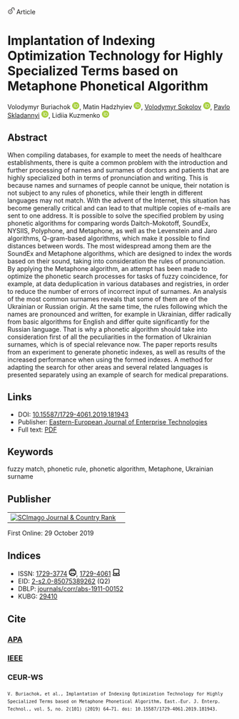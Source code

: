 <img src="/icons/unlock.svg" width="16" height="16"> Article

# Implantation of Indexing Optimization Technology for Highly Specialized Terms based on Metaphone Phonetical Algorithm

Volodymyr Buriachok <a href="https://orcid.org/0000-0002-4055-1494" target="_blank"><img src="/icons/orcid.svg" width="16" height="16"></a>,
Matin Hadzhyiev <a href="https://orcid.org/0000-0001-7280-3863" target="_blank"><img src="/icons/orcid.svg" width="16" height="16"></a>,
<a href="/">Volodymyr Sokolov</a> <a href="https://orcid.org/0000-0002-9349-7946" target="_blank"><img src="/icons/orcid.svg" width="16" height="16"></a>,
<a href="https://pavlo-skladannyi.github.io/">Pavlo Skladannyi</a> <a href="https://orcid.org/0000-0002-7775-6039" target="_blank"><img src="/icons/orcid.svg" width="16" height="16"></a>,
Lidiia Kuzmenko <a href="https://orcid.org/0000-0001-7392-0324" target="_blank"><img src="/icons/orcid.svg" width="16" height="16"></a>

## Abstract

When compiling databases, for example to meet the needs of healthcare establishments, there is quite a common problem with the introduction and further processing of names and surnames of doctors and patients that are highly specialized both in terms of pronunciation and writing. This is because names and surnames of people cannot be unique, their notation is not subject to any rules of phonetics, while their length in different languages may not match. With the advent of the Internet, this situation has become generally critical and can lead to that multiple copies of e-mails are sent to one address. It is possible to solve the specified problem by using phonetic algorithms for comparing words Daitch-Mokotoff, SoundEx, NYSIIS, Polyphone, and Metaphone, as well as the Levenstein and Jaro algorithms, Q-gram-based algorithms, which make it possible to find distances between words. The most widespread among them are the SoundЕx and Metaphone algorithms, which are designed to index the words based on their sound, taking into consideration the rules of pronunciation. By applying the Metaphone algorithm, an attempt has been made to optimize the phonetic search processes for tasks of fuzzy coincidence, for example, at data deduplication in various databases and registries, in order to reduce the number of errors of incorrect input of surnames. An analysis of the most common surnames reveals that some of them are of the Ukrainian or Russian origin. At the same time, the rules following which the names are pronounced and written, for example in Ukrainian, differ radically from basic algorithms for English and differ quite significantly for the Russian language. That is why a phonetic algorithm should take into consideration first of all the peculiarities in the formation of Ukrainian surnames, which is of special relevance now. The paper reports results from an experiment to generate phonetic indexes, as well as results of the increased performance when using the formed indexes. A method for adapting the search for other areas and several related languages is presented separately using an example of search for medical preparations.

## Links

* DOI: [10.15587/1729-4061.2019.181943](https://doi.org/10.15587/1729-4061.2019.181943) 
* Publisher: [Eastern-European Journal of Enterprise Technologies](https://journals.uran.ua/eejet/article/view/181943) 
* Full text: [PDF](https://journals.uran.ua/eejet/article/download/181943/182273/405034)

## Keywords

fuzzy match, phonetic rule, phonetic algorithm, Metaphone, Ukrainian surname

## Publisher

<table>
<tr>
<td>
<a href="https://www.scimagojr.com/journalsearch.php?q=21100450083&amp;tip=sid&amp;exact=no" title="SCImago Journal &amp; Country Rank"><img border="0" src="https://corsproxy.io/?https://www.scimagojr.com/journal_img.php?id=21100450083" alt="SCImago Journal &amp; Country Rank"  /></a>
</td>
<td style="text-align: left;">
<span class="__dimensions_badge_embed__" data-doi="10.15587/1729-4061.2019.181943" data-hide-zero-citations="true"></span><script async src="https://badge.dimensions.ai/badge.js" charset="utf-8"></script>
</td>
</tr>
</table>

First Online: 29 October 2019

## Indices

* ISSN: [1729-3774](https://portal.issn.org/resource/ISSN/1729-3774) <img src="/icons/print.svg" width="16" height="16">, [1729-4061](https://portal.issn.org/resource/ISSN/1729-4061) <img src="/icons/online.svg" width="16" height="16">
* EID: [2-s2.0-85075389262](http://www.scopus.com/record/display.url?origin=inward&eid=2-s2.0-85075389262) (Q2)
* DBLP: [journals/corr/abs-1911-00152](https://dblp.org/rec/html/journals/corr/abs-1911-00152)
* KUBG: [29410](http://elibrary.kubg.edu.ua/id/eprint/29410/)

## Cite

### [APA](https://citation.crosscite.org/format?doi=10.15587/1729-4061.2019.181943&style=apa&lang=en-US)

### [IEEE](https://citation.crosscite.org/format?doi=10.15587/1729-4061.2019.181943&style=ieee&lang=en-US)

### CEUR-WS

<small>`V. Buriachok, et al., Implantation of Indexing Optimization Technology for Highly Specialized Terms based on Metaphone Phonetical Algorithm, East.-Eur. J. Enterp. Technol., vol. 5, no. 2(101) (2019) 64–71. doi: 10.15587/1729-4061.2019.181943.`</small>
